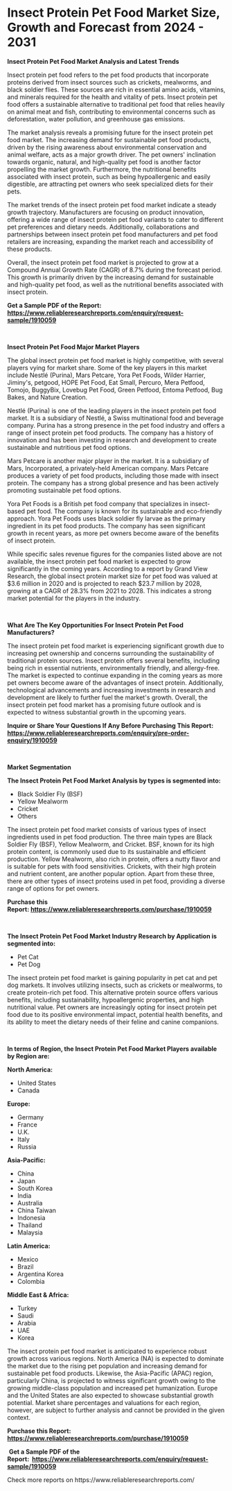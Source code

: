<p><h1>Insect Protein Pet Food Market Size, Growth and Forecast from 2024 - 2031</h1></p><p><strong>Insect Protein Pet Food Market Analysis and Latest Trends</strong></p>
<p><p>Insect protein pet food refers to the pet food products that incorporate proteins derived from insect sources such as crickets, mealworms, and black soldier flies. These sources are rich in essential amino acids, vitamins, and minerals required for the health and vitality of pets. Insect protein pet food offers a sustainable alternative to traditional pet food that relies heavily on animal meat and fish, contributing to environmental concerns such as deforestation, water pollution, and greenhouse gas emissions.</p><p>The market analysis reveals a promising future for the insect protein pet food market. The increasing demand for sustainable pet food products, driven by the rising awareness about environmental conservation and animal welfare, acts as a major growth driver. The pet owners' inclination towards organic, natural, and high-quality pet food is another factor propelling the market growth. Furthermore, the nutritional benefits associated with insect protein, such as being hypoallergenic and easily digestible, are attracting pet owners who seek specialized diets for their pets.</p><p>The market trends of the insect protein pet food market indicate a steady growth trajectory. Manufacturers are focusing on product innovation, offering a wide range of insect protein pet food variants to cater to different pet preferences and dietary needs. Additionally, collaborations and partnerships between insect protein pet food manufacturers and pet food retailers are increasing, expanding the market reach and accessibility of these products.</p><p>Overall, the insect protein pet food market is projected to grow at a Compound Annual Growth Rate (CAGR) of 8.7% during the forecast period. This growth is primarily driven by the increasing demand for sustainable and high-quality pet food, as well as the nutritional benefits associated with insect protein.</p></p>
<p><strong>Get a Sample PDF of the Report:&nbsp; <a href="https://www.reliableresearchreports.com/enquiry/request-sample/1910059">https://www.reliableresearchreports.com/enquiry/request-sample/1910059</a></strong></p>
<p>&nbsp;</p>
<p><strong>Insect Protein Pet Food Major Market Players</strong></p>
<p><p>The global insect protein pet food market is highly competitive, with several players vying for market share. Some of the key players in this market include Nestlé (Purina), Mars Petcare, Yora Pet Foods, Wilder Harrier, Jiminy's, petgood, HOPE Pet Food, Eat Small, Percuro, Mera Petfood, Tomojo, BuggyBix, Lovebug Pet Food, Green Petfood, Entoma Petfood, Bug Bakes, and Nature Creation.</p><p>Nestlé (Purina) is one of the leading players in the insect protein pet food market. It is a subsidiary of Nestlé, a Swiss multinational food and beverage company. Purina has a strong presence in the pet food industry and offers a range of insect protein pet food products. The company has a history of innovation and has been investing in research and development to create sustainable and nutritious pet food options. </p><p>Mars Petcare is another major player in the market. It is a subsidiary of Mars, Incorporated, a privately-held American company. Mars Petcare produces a variety of pet food products, including those made with insect protein. The company has a strong global presence and has been actively promoting sustainable pet food options.</p><p>Yora Pet Foods is a British pet food company that specializes in insect-based pet food. The company is known for its sustainable and eco-friendly approach. Yora Pet Foods uses black soldier fly larvae as the primary ingredient in its pet food products. The company has seen significant growth in recent years, as more pet owners become aware of the benefits of insect protein.</p><p>While specific sales revenue figures for the companies listed above are not available, the insect protein pet food market is expected to grow significantly in the coming years. According to a report by Grand View Research, the global insect protein market size for pet food was valued at $3.6 million in 2020 and is projected to reach $23.7 million by 2028, growing at a CAGR of 28.3% from 2021 to 2028. This indicates a strong market potential for the players in the industry.</p></p>
<p>&nbsp;</p>
<p><strong>What Are The Key Opportunities For Insect Protein Pet Food Manufacturers?</strong></p>
<p><p>The insect protein pet food market is experiencing significant growth due to increasing pet ownership and concerns surrounding the sustainability of traditional protein sources. Insect protein offers several benefits, including being rich in essential nutrients, environmentally friendly, and allergy-free. The market is expected to continue expanding in the coming years as more pet owners become aware of the advantages of insect protein. Additionally, technological advancements and increasing investments in research and development are likely to further fuel the market's growth. Overall, the insect protein pet food market has a promising future outlook and is expected to witness substantial growth in the upcoming years.</p></p>
<p><strong>Inquire or Share Your Questions If Any Before Purchasing This Report: <a href="https://www.reliableresearchreports.com/enquiry/pre-order-enquiry/1910059">https://www.reliableresearchreports.com/enquiry/pre-order-enquiry/1910059</a></strong></p>
<p>&nbsp;</p>
<p><strong>Market Segmentation</strong></p>
<p><strong>The Insect Protein Pet Food Market Analysis by types is segmented into:</strong></p>
<p><ul><li>Black Soldier Fly (BSF)</li><li>Yellow Mealworm</li><li>Cricket</li><li>Others</li></ul></p>
<p><p>The insect protein pet food market consists of various types of insect ingredients used in pet food production. The three main types are Black Soldier Fly (BSF), Yellow Mealworm, and Cricket. BSF, known for its high protein content, is commonly used due to its sustainable and efficient production. Yellow Mealworm, also rich in protein, offers a nutty flavor and is suitable for pets with food sensitivities. Crickets, with their high protein and nutrient content, are another popular option. Apart from these three, there are other types of insect proteins used in pet food, providing a diverse range of options for pet owners.</p></p>
<p><strong>Purchase this Report:&nbsp;<a href="https://www.reliableresearchreports.com/purchase/1910059">https://www.reliableresearchreports.com/purchase/1910059</a></strong></p>
<p>&nbsp;</p>
<p><strong>The Insect Protein Pet Food Market Industry Research by Application is segmented into:</strong></p>
<p><ul><li>Pet Cat</li><li>Pet Dog</li></ul></p>
<p><p>The insect protein pet food market is gaining popularity in pet cat and pet dog markets. It involves utilizing insects, such as crickets or mealworms, to create protein-rich pet food. This alternative protein source offers various benefits, including sustainability, hypoallergenic properties, and high nutritional value. Pet owners are increasingly opting for insect protein pet food due to its positive environmental impact, potential health benefits, and its ability to meet the dietary needs of their feline and canine companions.</p></p>
<p>&nbsp;</p>
<p><strong>In terms of Region, the Insect Protein Pet Food Market Players available by Region are:</strong></p>
<p>
    <p> <strong> North America: </strong>
        <ul>
            <li>United States</li>
            <li>Canada</li>
        </ul>
        </p> 
    <p> <strong> Europe: </strong>
        <ul>
            <li>Germany</li>
            <li>France</li>
            <li>U.K.</li>
            <li>Italy</li>
            <li>Russia</li>
        </ul>
        </p> 
    <p> <strong> Asia-Pacific: </strong>
        <ul>
            <li>China</li>
            <li>Japan</li>
            <li>South Korea</li>
            <li>India</li>
            <li>Australia</li>
            <li>China Taiwan</li>
            <li>Indonesia</li>
            <li>Thailand</li>
            <li>Malaysia</li>
        </ul>
        </p> 
    <p> <strong> Latin America: </strong>
        <ul>
            <li>Mexico</li>
            <li>Brazil</li>
            <li>Argentina Korea</li>
            <li>Colombia</li>
        </ul>
        </p> 
    <p> <strong> Middle East & Africa: </strong>
        <ul>
            <li>Turkey</li>
            <li>Saudi</li>
            <li>Arabia</li>
            <li>UAE</li>
            <li>Korea</li>
        </ul>
    </p>
    </p>
<p><p>The insect protein pet food market is anticipated to experience robust growth across various regions. North America (NA) is expected to dominate the market due to the rising pet population and increasing demand for sustainable pet food products. Likewise, the Asia-Pacific (APAC) region, particularly China, is projected to witness significant growth owing to the growing middle-class population and increased pet humanization. Europe and the United States are also expected to showcase substantial growth potential. Market share percentages and valuations for each region, however, are subject to further analysis and cannot be provided in the given context.</p></p>
<p><strong>Purchase this Report: <a href="https://www.reliableresearchreports.com/purchase/1910059">https://www.reliableresearchreports.com/purchase/1910059</a></strong></p>
<p>&nbsp;<strong>Get a Sample PDF of the Report:&nbsp;&nbsp;<a href="https://www.reliableresearchreports.com/enquiry/request-sample/1910059">https://www.reliableresearchreports.com/enquiry/request-sample/1910059</a></strong></p>
<p><strong></strong></p>
<p>Check more reports on https://www.reliableresearchreports.com/</p>